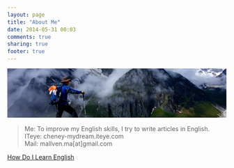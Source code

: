 ```yaml
---
layout: page
title: "About Me"
date: 2014-05-31 00:03
comments: true
sharing: true
footer: true
---
```

![](/images/blog/2014-06/20140602-about.png)
>Me: To improve my English skills, I try to write articles in English.  
>ITeye: cheney-mydream.iteye.com  
>Mail: mallven.ma[at]gmail.com  
>
[How Do I Learn English](/blog/2014/04/15/how-do-i-learn-english/)
